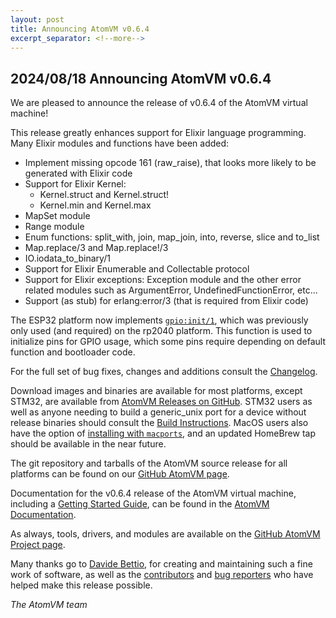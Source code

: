 ```yaml
---
layout: post
title: Announcing AtomVM v0.6.4
excerpt_separator: <!--more-->
---
```


## 2024/08/18 Announcing AtomVM v0.6.4

We are pleased to announce the release of v0.6.4 of the AtomVM virtual machine!

This release greatly enhances support for Elixir language programming. Many Elixir modules and functions have been added:
* Implement missing opcode 161 (raw_raise), that looks more likely to be generated with Elixir code
* Support for Elixir Kernel:
    - Kernel.struct and Kernel.struct!
    - Kernel.min and Kernel.max
* MapSet module
* Range module
* Enum functions: split_with, join, map_join, into, reverse, slice and to_list
* Map.replace/3 and Map.replace!/3
* IO.iodata_to_binary/1
* Support for Elixir Enumerable and Collectable protocol
* Support for Elixir exceptions: Exception module and the other error related modules such as ArgumentError, UndefinedFunctionError, etc...
* Support (as stub) for erlang:error/3 (that is required from Elixir code)

The ESP32 platform now implements [`gpio:init/1`](https://www.atomvm.net/doc/v0.6.4/apidocs/erlang/eavmlib/gpio.html#init-1), which was previously only used (and required) on the rp2040 platform. This function is used to initialize pins for GPIO usage, which some pins require depending on default function and bootloader code.

For the full set of bug fixes, changes and additions consult the
[Changelog](https://www.atomvm.net/doc/v0.6.4/CHANGELOG.html).

Download images and binaries are available for most platforms, except STM32, are available from
[AtomVM Releases on GitHub](https://github.com/atomvm/AtomVM/releases/tag/v0.6.4). STM32 users as
well as anyone needing to build a generic_unix port for a device without release binaries should
consult the [Build Instructions](https://www.atomvm.net/doc/v0.6.4/build-instructions.html). MacOS
users also have the option of
[installing with `macports`](https://www.atomvm.net/doc/v0.6.4/getting-started-guide.html#installation-on-macos),
and an updated HomeBrew tap should be available in the near future.

The git repository and tarballs of the AtomVM source release for all platforms can be found on our
[GitHub AtomVM page](https://github.com/atomvm/AtomVM).

Documentation for the v0.6.4 release of the AtomVM virtual machine, including a
[Getting Started Guide](https://www.atomvm.net/doc/v0.6.4/getting-started-guide.html), can be found in the
[AtomVM Documentation](https://www.atomvm.net/doc/v0.6.4/).

As always, tools, drivers, and modules are available on the
[GitHub AtomVM Project page](https://github.com/atomvm).

Many thanks go to [Davide Bettio](https://github.com/bettio), for creating and maintaining such a
fine work of software, as well as the [contributors](https://github.com/atomvm/AtomVM/graphs/contributors) and [bug reporters](https://github.com/atomvm/AtomVM/issues) who have helped make this release possible.

_The AtomVM team_
